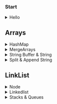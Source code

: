 ### Start

<details>
  <summary>Hello </summary>


```java
public class HelloWorld {
    public static void main(String[] args) {
        System.out.println("Hello, World"); 
    }
}
```
* To run 
```java
javac HelloWorld.java   // Use JDK to create a bytecode file 
javac -d results HelloWorld.java /// creates java files in result directory 
java HelloWorld         // this command feeding JRE which use JVM to run it 
```
</details>

## Arrays

<details>
  <summary> HashMap </summary>
   
```java
   import java.util.*;
     public HashMap<Integer, String> buildMap(){
      HashMap<Integer, String> temp = new HashMap<Integer, String>();
      temp.put(1, "Amir");
      System.out.println("temp = "+temp);
      return temp;
    }
   ```
 </details>
 <details>
  <summary> MergeArrays </summary>
   
```java
 
   ```
 </details>
 
  <details>
  <summary> String Buffer & String </summary>
    The difference is in order to loop through a array of string and add, it takes O(n^2) because everytime append or add run, it makes a copy of string which costs O(n). Therefore we use StringBuffer which doesnt duplicate everytime it append to string 
  
```java
  It takes O(n)
        String a = "amir nabaei";
        String[] arra = a.split("");
        StringBuffer sentence = new StringBuffer();
        for(String w: arra) sentence.append(w);
     takes O(n^2)
      String a = "amir nabaei";
      String[] arra = a.split("");
      String[] res = new String[13];
      for (int i = 0; i < arra.length; i++) {\
         res[i] = arra[i];
      }
   ```
   Some usefull methos to manipulate strings in stringBuffer class [here](https://www.tutorialspoint.com/java/java_string_buffer.htm)
   `StringBuffer` and `StringBuilder` are same and have same methods except `StringBuffer` is `thread safe` 
 </details>
 
 <details>
  <summary> Split & Append String</summary>
  
```java
  String[] temp = str.split("");  // convert string to array 
  StringBuilder builder = new StringBuilder();
  for(String s: temp)
   builder.append(s);
   // in Java 8 
   String str1 = String.join("", temp);
  ```
  Char array [link](https://www.dotnetperls.com/char-array-java)
 </details>
 
 
 ## LinkList 
 <details>
  <summary> Node </summary>
     
     
  ```java
     public class Node{
       int data;
       Node next;
       public Node(int d)
       {
          data = d;
       }
     }
  ```
  </details>
  <details>
  <summary> Linkedlist </summary>
  
  A good practice [here](https://www.geeksforgeeks.org/linked-list-set-1-introduction/)
  There is a linklist class which inside keeps node classes
  Each Linklist class has a head to tell from where to start nodes
  </details>
  <details>
  <summary> Stacks & Queues </summary>
     
 </details>




